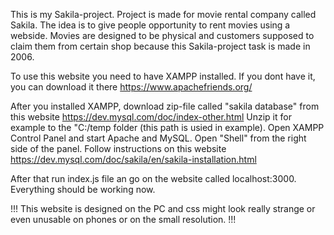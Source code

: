 This is my Sakila-project. Project is made for movie rental company called Sakila. The idea is to give people opportunity to rent movies using a webside. Movies are designed to be physical and customers supposed to claim them from certain shop because this Sakila-project task is made in 2006.



To use this website you need to have XAMPP installed. If you dont have it, you can download it there https://www.apachefriends.org/

After you installed XAMPP, download zip-file called "sakila database" from this website https://dev.mysql.com/doc/index-other.html
Unzip it for example to the "C:/temp folder (this path is usied in example).
Open XAMPP Control Panel and start Apache and MySQL. Open "Shell" from the right side of the panel.
Follow instructions on this website https://dev.mysql.com/doc/sakila/en/sakila-installation.html

After that run index.js file an go on the website called localhost:3000. Everything should be working now.

!!! This website is designed on the PC and css might look really strange or even unusable on phones or on the small resolution. !!!